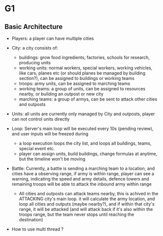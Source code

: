 # G1

## Basic Architecture

* Players: a player can have multiple cities

* City: a city consists of:
    * buildings:        grow food ingredients, factories, schools for research, producing units
    * working units:    normal workers, special workers, working vehicles, like cars, planes etc (or should planes be managed by building section?), can be assigned to buildings or working teams
    * troops:           army units, can be assigned to marching teams
    * working teams:    a group of units, can be assigned to resources nearby, or building an outpost or new city
    * marching teams:   a group of armys, can be sent to attack other cities and outposts

* Units: all units are currently only managed by City and outposts, player can not control units directly

* Loop: Server's main loop will be executed every 10s (pending review), and user inputs will be freezed during
    * a loop execution loops the city list, and loops all buildings, teams, special event etc.
    * player can assign units, build buildings, change formulas at anytime, but the timeline won't be moving

* Battle: Currently, a battle is sending a marching team to a location, and cities have a observing range, if army is within range, player can see a warning, indicating the speed and army details, defence towers and remaining troops will be able to attack the inbound army within range
    * All cities and outposts can attack teams nearby, this is achived in the ATTACKING city's main loop. it will calculate the army location, and loop all cities and outputs (maybe nearby?), and if within that city's range, it will be attacked (and will attack back if it's also within the troops range, but the team never stops until reaching the destination)

* How to use multi thread ?
